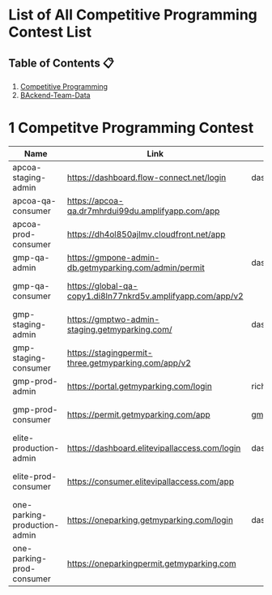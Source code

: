# List of All Competitive Programming Contest List

## Table of Contents :clipboard:
1.  [Competitive Programming](#1-Competitive-Programming)
2.  [BAckend-Team-Data](#2-Backend-Team-Data)

# 1 Competitve Programming Contest
Name |Link | login-id| login-pass | card details
--- | --- | --- | --- | -----------
apcoa-staging-admin | https://dashboard.flow-connect.net/login | dashboard_user | Gmp1234! | 
apcoa-qa-consumer | https://apcoa-qa.dr7mhrdui99du.amplifyapp.com/app | | | Card 
apcoa-prod-consumer | https://dh4ol850ajlmv.cloudfront.net/app | | | Cardno-4111111111111111 exp date-any
gmp-qa-admin|https://gmpone-admin-db.getmyparking.com/admin/permit | dashboard_user | dashboard_user | 
gmp-qa-consumer|https://global-qa-copy1.di8ln77nkrd5v.amplifyapp.com/app/v2 | | |  Card no-4111111111111111 exp date-any
gmp-staging-admin|https://gmptwo-admin-staging.getmyparking.com/ | dashboard_user | dashboard_user | 
gmp-staging-consumer|https://stagingpermit-three.getmyparking.com/app/v2 | | |  Card no-4111111111111111 exp date-any
gmp-prod-admin | https://portal.getmyparking.com/login | richa/sudeshna  | GMPgmp@02
gmp-prod-consumer | https://permit.getmyparking.com/app |gmp.prod.testing@yopmail.com | testing| Card no-4111111111111111 exp date-any
elite-production-admin|https://dashboard.elitevipallaccess.com/login |dashboard_user |02tvzzD6p25n@ |
elite-prod-consumer | https://consumer.elitevipallaccess.com/app | | | Card no-4111111111111111 exp date-any
one-parking-production-admin|https://oneparking.getmyparking.com/login |dashboard_user |GMP@1234 |
one-parking-prod-consumer | https://oneparkingpermit.getmyparking.com | | | 
